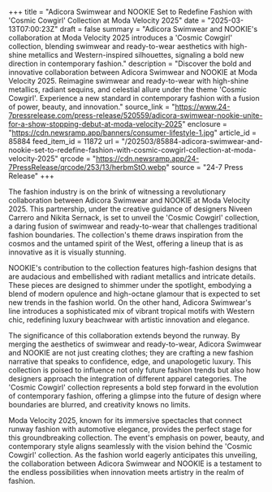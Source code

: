 +++
title = "Adicora Swimwear and NOOKIE Set to Redefine Fashion with 'Cosmic Cowgirl' Collection at Moda Velocity 2025"
date = "2025-03-13T07:00:23Z"
draft = false
summary = "Adicora Swimwear and NOOKIE's collaboration at Moda Velocity 2025 introduces a 'Cosmic Cowgirl' collection, blending swimwear and ready-to-wear aesthetics with high-shine metallics and Western-inspired silhouettes, signaling a bold new direction in contemporary fashion."
description = "Discover the bold and innovative collaboration between Adicora Swimwear and NOOKIE at Moda Velocity 2025. Reimagine swimwear and ready-to-wear with high-shine metallics, radiant sequins, and celestial allure under the theme 'Cosmic Cowgirl'. Experience a new standard in contemporary fashion with a fusion of power, beauty, and innovation."
source_link = "https://www.24-7pressrelease.com/press-release/520559/adicora-swimwear-nookie-unite-for-a-show-stopping-debut-at-moda-velocity-2025"
enclosure = "https://cdn.newsramp.app/banners/consumer-lifestyle-1.jpg"
article_id = 85884
feed_item_id = 11872
url = "/202503/85884-adicora-swimwear-and-nookie-set-to-redefine-fashion-with-cosmic-cowgirl-collection-at-moda-velocity-2025"
qrcode = "https://cdn.newsramp.app/24-7PressRelease/qrcode/253/13/herbmStO.webp"
source = "24-7 Press Release"
+++

<p>The fashion industry is on the brink of witnessing a revolutionary collaboration between Adicora Swimwear and NOOKIE at Moda Velocity 2025. This partnership, under the creative guidance of designers Niveen Carrero and Nikita Sernack, is set to unveil the 'Cosmic Cowgirl' collection, a daring fusion of swimwear and ready-to-wear that challenges traditional fashion boundaries. The collection's theme draws inspiration from the cosmos and the untamed spirit of the West, offering a lineup that is as innovative as it is visually stunning.</p><p>NOOKIE's contribution to the collection features high-fashion designs that are audacious and embellished with radiant metallics and intricate details. These pieces are designed to shimmer under the spotlight, embodying a blend of modern opulence and high-octane glamour that is expected to set new trends in the fashion world. On the other hand, Adicora Swimwear's line introduces a sophisticated mix of vibrant tropical motifs with Western chic, redefining luxury beachwear with artistic innovation and elegance.</p><p>The significance of this collaboration extends beyond the runway. By merging the aesthetics of swimwear and ready-to-wear, Adicora Swimwear and NOOKIE are not just creating clothes; they are crafting a new fashion narrative that speaks to confidence, edge, and unapologetic luxury. This collection is poised to influence not only future fashion trends but also how designers approach the integration of different apparel categories. The 'Cosmic Cowgirl' collection represents a bold step forward in the evolution of contemporary fashion, offering a glimpse into the future of design where boundaries are blurred, and creativity knows no limits.</p><p>Moda Velocity 2025, known for its immersive spectacles that connect runway fashion with automotive elegance, provides the perfect stage for this groundbreaking collection. The event's emphasis on power, beauty, and contemporary style aligns seamlessly with the vision behind the 'Cosmic Cowgirl' collection. As the fashion world eagerly anticipates this unveiling, the collaboration between Adicora Swimwear and NOOKIE is a testament to the endless possibilities when innovation meets artistry in the realm of fashion.</p>